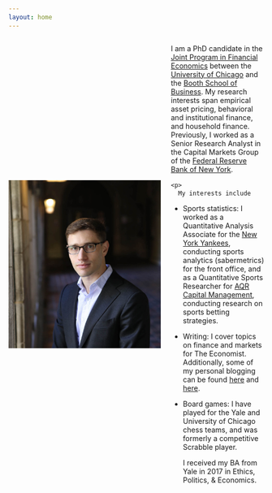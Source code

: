 ```yaml
---
layout: home
---
```


 <div style="display: flex; align-items: center; gap: 20px;">
  <img src="/pdfs/Ben-060_cropped.jpg" alt="Profile Picture" width="300"/>

  <div>
    <p>
      I am a PhD candidate in the <a href="http://financialeconomics.uchicago.edu">Joint Program in Financial Economics</a> between the <a href = "https://economics.uchicago.edu/">University of Chicago</a> and the <a href = "https://www.chicagobooth.edu/phd">Booth School of Business</a>. 
      My research interests span empirical asset pricing, behavioral and institutional finance, and household finance.   Previously, I worked as a Senior Research Analyst in the Capital Markets Group of the <a href="https://www.newyorkfed.org/research">Federal Reserve Bank of New York</a>.
    </p>

    <p>
      My interests include
* Sports statistics: I worked as a Quantitative Analysis Associate for the <a href="https://www.mlb.com/yankees">New York Yankees</a>, conducting sports analytics (sabermetrics) for the front office, and as a Quantitative Sports Researcher for <a href = "https://www.aqr.com/">AQR Capital Management</a>, conducting research on sports betting strategies.
* Writing: I cover topics on finance and markets for The Economist. Additionally, some of my personal blogging can be found <a href="https://benmarrow.substack.com/">here</a> and <a href="https://bkad.substack.com/">here</a>. 
* Board games: I have played for the Yale and University of Chicago chess teams, and was formerly a competitive Scrabble player.
    </p>

    
    <p>
      I received my BA from Yale in 2017 in Ethics, Politics, & Economics. 
      <!-- My CV can be found <a href="http://benmarrow.com/pdfs/cv.pdf">here</a>. -->
    </p>
    
    
  </div>
</div>
